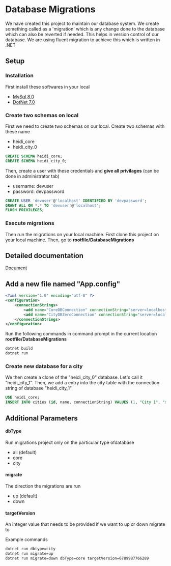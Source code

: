 # Database Migrations

We have created this project to maintain our database system. We create something called as a 'migration' which is any change done to the database which can also be reverted if needed. This helps in version control of our database. We are using fluent migration to 
achieve this which is written in .NET

## Setup
### Installation
First install these softwares in your local
- [MySql 8.0](https://dev.mysql.com/downloads/file/?id=518834) 
- [DotNet 7.0](https://dotnet.microsoft.com/en-us/download/dotnet/thank-you/sdk-7.0.203-windows-x64-installer)

### Create two schemas on local

First we need to create two schemas on our local. Create two schemas with these name
- heidi_core
- heidi_city_0

```sql
CREATE SCHEMA heidi_core;
CREATE SCHEMA heidi_city_0;
```

Then, create a user with these credentials and **give all privilages** (can be done in administrator tab)
- username: devuser
- password: devpassword

```sql
CREATE USER 'devuser'@'localhost' IDENTIFIED BY 'devpassword';
GRANT ALL ON *.* TO 'devuser'@'localhost';
FLUSH PRIVILEGES;
```

### Execute migrations

Then run the migrations on your local machine. 
First clone this project on your local machine. Then, go to  **rootfile/DatabaseMigrations**

## Detailed documentation 

[Document](https://github.com/HEIDI-Heimat-Digital/documentation/wiki)

## Add a new file named "App.config" 

```xml
<?xml version="1.0" encoding="utf-8" ?>
<configuration>
    <connectionStrings>
        <add name="CoreDBConnection" connectionString="server=localhost;user=devuser;password=devpassword;database=heidi_core"/>
        <add name="CityDBZeroConnection" connectionString="server=localhost;user=devuser;password=devpassword;database=heidi_city_0"/>
    </connectionStrings>
</configuration>
```

Run the following commands in command prompt in the current location  **rootfile/DatabaseMigrations**
```bash
dotnet build
dotnet run
```

### Create new database for a city
We then create a clone of the "heidi_city_0" database. Let's call it "heidi_city_1". 
Then, we add a entry into the city table with the connection string of database "heidi_city_1"

```sql
USE heidi_core;
INSERT INTO cities (id, name, connectionString) VALUES (1, "City 1", "server=localhost;user=devuser;password=devpassword;database=heidi_city_1");

```

## Additional Parameters
#### dbType
Run migrations project only on the particular  type ofdatabase
- all (default)
- core
- city

#### migrate
The direction the migrations are run
- up (default)
- down

#### targetVersion
An integer value that needs to be provided if we want to up or down migrate to

Example commands
```bash
dotnet run dbtype=city
dotnet run migrate=up
dotnet run migrate=down dbType=core targetVersion=6789987766289
```
